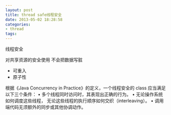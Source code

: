 ```yaml
---
layout: post
title: thread safe线程安全
date: 2013-05-02 18:28:58
categories:
- thread
tags:
---
```


线程安全

对共享资源的安全使用 不会把数据写脏

- 可重入
- 原子性

根据《Java Concurrency in Practice》的定义，一个线程安全的 class 应当满足以下三个条件：
• 多个线程同时访问时，其表现出正确的行为。
• 无论操作系统如何调度这些线程， 无论这些线程的执行顺序如何交织（interleaving）。
• 调用端代码无须额外的同步或其他协调动作。

